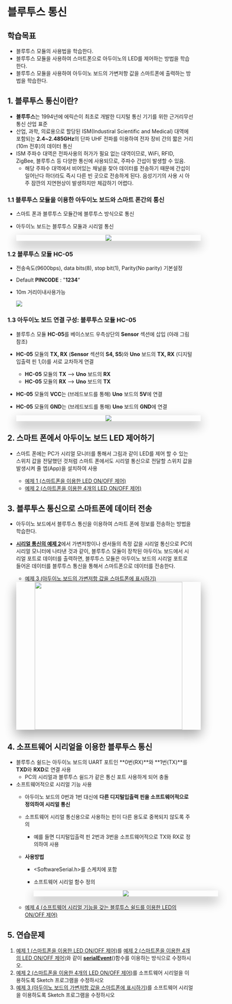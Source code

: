 <style>
div.polaroid {
  	width: 500px;
  	box-shadow: 0 10px 30px 0 rgba(0, 0, 0, 0.2), 0 16px 30px 0 rgba(0, 0, 0, 0.19);
  	text-align: center;
	margin-bottom: 0.5cm;
}
</style>
# 블루투스 통신

## 학습목표
- 블루투스 모듈의 사용법을 학습한다.
- 블루투스 모듈을 사용하여 스마트폰으로 아두이노의 LED를 제어하는 방법을 학습한다.
- 블루투스 모듈을 사용하여 아두이노 보드의 가변저항 값을 스마트폰에 출력하는 방법을 학습한다.

## 1. 블루투스 통신이란?
- **블루투스**는 1994년에 에릭슨이 최초로 개발한 디지털 통신 기기를 위한 근거리무선통신 산업 표준
- 산업, 과학, 의료용으로 할당된 ISM(Industiral Scientific and Medical) 대역에 포함되는 **2.4~2.485GHz**의 단파 UHF 전파를 이용하여 전자 장비 간의 짧은 거리(10m 전후)의 데이터 통신
- ISM 주파수 대역은 전파사용의 허가가 필요 없는 대역이므로, WiFi, RFID, ZigBee, 블루투스 등 다양한 통신에 사용되므로, 주파수 간섭이 발생할 수 있음.
	- 해당 주파수 대역에서 비어있는 채널을 찾아 데이터를 전송하기 때문에 간섭이 일어난다 하더라도 즉시 다른 빈 곳으로 전송하게 된다. 음성기기의 사용 시 아주 잠깐의 지연현상이 발생하지만 체감하기 어렵다.

### 1.1 블루투스 모듈을 이용한 아두이노 보드와 스마트 폰간의 통신
- 스마트 폰과 블루투스 모듈간에 블루투스 방식으로 통신
- 아두이노 보드는 블루투스 모듈과 시리얼 통신
	
	<div class="polaroid">
    	<img src="images/bluetooth_overview.png" >
  	</div>


### 1.2 블루투스 모듈 HC-05
- 전송속도(9600bps), data bits(8), stop bit(1), Parity(No parity) 기본설정- Default **PINCODE** : "**1234**“- 10m 거리이내사용가능

	![](images/hc05.png)

### 1.3 아두이노 보드 연결 구성: 블루투스 모듈 HC-05
- 블루투스 모듈  **HC-05**를 베이스보드 우측상단의 **Sensor** 섹션에 삽입 (아래 그림 참조)
- **HC-05** 모듈의 **TX, RX** (**Sensor** 섹션의 **S4, S5**)와 **Uno** 보드의 **TX, RX** (디지털입출력 핀 1,0)를 서로 교차하게 연결
	-  **HC-05** 모듈의 **TX** --> **Uno** 보드의 **RX**
	-  **HC-05** 모듈의 **RX** --> **Uno** 보드의 **TX**
- **HC-05** 모듈의 **VCC**는 (브레드보드를 통해) **Uno** 보드의 **5V**에 연결
- **HC-05** 모듈의 **GND**는 (브레드보드를 통해) **Uno** 보드의 **GND**에 연결

	
	<div class="polaroid">
    	<img src="images/hc05_connect.png" >
  	</div>


  	
## 2. 스마트 폰에서 아두이노 보드 LED 제어하기
- 스마트 폰에는 PC가 시리얼 모니터를 통해서 그림과 같이 LED를 제어 할 수 있는 스위치 값을 전달했던 것처럼 스마트 폰에서도 시리얼 통신으로 전달할 스위치 값을 발생시켜 줄 엡(App)을 설치하여 사용

	- [예제 1 (스마트폰을 이용한 LED ON/OFF 제어)](bluetooth_ex1.html)
	- [예제 2 (스마트폰을 이용한 4개의 LED ON/OFF 제어)](bluetooth_ex2.html)

## 3. 블루투스 통신으로 스마트폰에 데이터 전송
- 아두이노 보드에서 블루투스 통신을 이용하여 스마트 폰에 정보를 전송하는 방법을 학습한다.
- [**시리얼 통신의 예제 2**](../serial/serial.html#ex2)에서 가변저항이나 센서들의 측정 값을 시리얼 통신으로 PC의 시리얼 모니터에 나타낸 것과 같이, 블루투스 모듈이 장착된 아두이노 보드에서 시리얼 포트로 데이터를 출력하면, 블루투스 모듈은 아두이노 보드의 시리얼 포트로 들어온 데이터를 블루투스 통신을 통해서 스마트폰으로 데이터를 전송한다. 
	- [예제 3 (아두이노 보드의 가변저항 값을 스마트폰에 표시하기)](bluetooth_ex3.html)

	<div class="polaroid">
	    <img src="images/send_data_to_smartphone.png" width=400>
	</div>

<a name="ex3"></a>




## 4. 소프트웨어 시리얼을 이용한 블루투스 통신
- 블루투스 쉴드는 아두이노 보드의 UART 포트인 **0번(RX)**와 **1번(TX)**를 **TXD**와 **RXD**로 연결 사용
	- PC의 시리얼과 블루투스 쉴드가 같은 통신 포트 사용하게 되어 충돌
- 소프트웨어적으로 시리얼 기능 사용
	- 아두이노 보드의 0번과 1번 대신에 **다른 디지털입출력 핀을 소프트웨어적으로 정의하여 시리얼 통신**
	- 소프트웨어 시리얼 통신용으로 사용하는 핀이 다른 용도로 중복되지 않도록 주의
		- 예를 들면 디지털입출력 핀 2번과 3번을 소프트웨어적으로 TX와 RX로 정의하여 사용
	- **사용방법**
		- \<SoftwareSerial.h>를  스케치에 포함
		- 소프트웨어 시리얼 함수 정의

			<div class="polaroid">
    			<img src="images/software_serial.png" >
			</div>
			
	- [예제 4 (소프트웨어 시리얼 기능을 갖는 블루투스 쉴드를 이용한 LED의 ON/OFF 제어)](bluetooth_ex4.html)


<a name="exercise"></a>
## 5. 연습문제
1. [예제 1 (스마트폰을 이용한 LED ON/OFF 제어)](bluetooth_ex1.html)를 [예제 2 (스마트폰을 이용한 4개의 LED ON/OFF 제어)](bluetooth_ex2.html)와 같이 [**serialEvent**](https://www.arduino.cc/en/Reference/SerialEvent)()함수를 이용하는 방식으로 수정하시오.
2. [예제 2 (스마트폰을 이용한 4개의 LED ON/OFF 제어)](bluetooth_ex2.html)를 소프트웨어 시리얼을 이용하도록 Sketch 프로그램을 수정하시오 
2. [예제 3 (아두이노 보드의 가변저항 값을 스마트폰에 표시하기)](bluetooth_ex3.html)를 소프트웨어 시리얼을 이용하도록 Sketch 프로그램을 수정하시오 